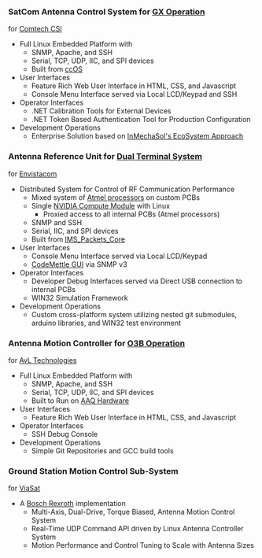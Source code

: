 ### SatCom Antenna Control System for [GX Operation](https://www.inmarsat.com/en/solutions-services/global-xpress.html)
for [Comtech CSI](https://comtechsystems.com/)
- Full Linux Embedded Platform with
  - SNMP, Apache, and SSH
  - Serial, TCP, UDP, IIC, and SPI devices
  - Built from [ccOS](https://github.com/InMechaSol/ccOS#ccos-extends-ccnoos)
- User Interfaces
  - Feature Rich Web User Interface in HTML, CSS, and Javascript
  - Console Menu Interface served via Local LCD/Keypad and SSH
- Operator Interfaces
  - .NET Calibration Tools for External Devices
  - .NET Token Based Authentication Tool for Production Configuration
- Development Operations
  - Enterprise Solution based on [InMechaSol's EcoSystem Approach](https://github.com/InMechaSol/IMS#an-enterprise-solution)  
  
### Antenna Reference Unit for [Dual Terminal System](https://www.envistacom.com/wp-content/uploads/Phoenix-Case-Study.pdf)
for [Envistacom](https://www.envistacom.com/)
- Distributed System for Control of RF Communication Performance
  - Mixed system of [Atmel processors](https://www.microchip.com/en-us/products/microcontrollers-and-microprocessors/32-bit-mcus/sam-32-bit-mcus/sam-d) on custom PCBs
  - Single [NVIDIA Compute Module](https://developer.nvidia.com/embedded/jetson-modules) with Linux
    - Proxied access to all internal PCBs (Atmel processors)
  - SNMP and SSH
  - Serial, IIC, and SPI devices
  - Built from [IMS_Packets_Core](https://inmechasol.com/IMS_Packets_Core/index.html)
- User Interfaces
  - Console Menu Interface served via Local LCD/Keypad
  - [CodeMettle GUI](https://www.codemettle.com/) via SNMP v3
- Operator Interfaces
  - Developer Debug Interfaces served via Direct USB connection to internal PCBs
  - WIN32 Simulation Framework
- Development Operations
  - Custom cross-platform system utilizing nested git submodules, arduino libraries, and WIN32 test environment  

### Antenna Motion Controller for [O3B Operation](https://o3bmpower.ses.com/)
for [AvL Technologies](https://www.avltech.com/)
- Full Linux Embedded Platform with
  - SNMP, Apache, and SSH
  - Serial, TCP, UDP, IIC, and SPI devices
  - Built to Run on [AAQ Hardware](https://www.avltech.com/technology/6)
- User Interfaces
  - Feature Rich Web User Interface in HTML, CSS, and Javascript
- Operator Interfaces
  - SSH Debug Console
- Development Operations
  - Simple Git Repositories and GCC build tools  

### Ground Station Motion Control Sub-System
for [ViaSat](https://www.viasat.com/products/satellite-antennas/)
- A [Bosch Rexroth](https://www.boschrexroth.com/en/us/) implementation
  - Multi-Axis, Dual-Drive, Torque Biased, Antenna Motion Control System 
  - Real-Time UDP Command API driven by Linux Antenna Controller System
  - Motion Performance and Control Tuning to Scale with Antenna Sizes 
